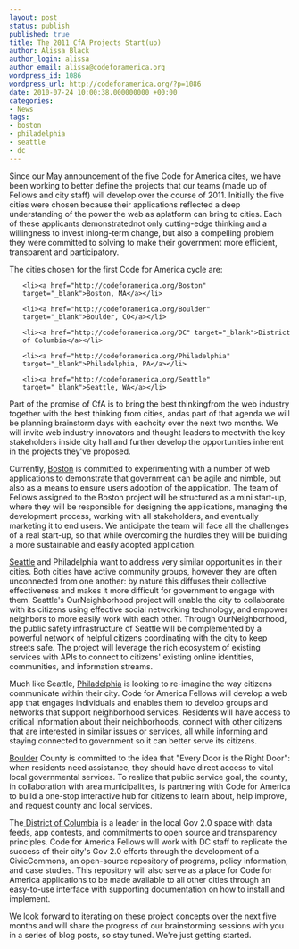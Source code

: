 ```yaml
---
layout: post
status: publish
published: true
title: The 2011 CfA Projects Start(up)
author: Alissa Black
author_login: alissa
author_email: alissa@codeforamerica.org
wordpress_id: 1086
wordpress_url: http://codeforamerica.org/?p=1086
date: 2010-07-24 10:00:38.000000000 +00:00
categories:
- News
tags:
- boston
- philadelphia
- seattle
- dc
---
```

Since our May announcement of the five Code for America cites, we have been working to better define the projects that our teams (made up of Fellows and city staff) will develop over the course of 2011. Initially the five cities were chosen because their applications reflected a deep understanding of the power the web as aplatform can bring to cities. Each of these applicants demonstratednot only cutting-edge thinking and a willingness to invest inlong-term change, but also a compelling problem they were committed to solving to make their government more efficient, transparent and participatory.



The cities chosen for the first Code for America cycle are:

<ul>

	<li><a href="http://codeforamerica.org/Boston" target="_blank">Boston, MA</a></li>

	<li><a href="http://codeforamerica.org/Boulder" target="_blank">Boulder, CO</a></li>

	<li><a href="http://codeforamerica.org/DC" target="_blank">District of Columbia</a></li>

	<li><a href="http://codeforamerica.org/Philadelphia" target="_blank">Philadelphia, PA</a></li>

	<li><a href="http://codeforamerica.org/Seattle" target="_blank">Seattle, WA</a></li>

</ul>

Part of the promise of CfA is to bring the best thinkingfrom the web industry together with the best thinking from cities, andas part of that agenda we will be planning brainstorm days with eachcity over the next two months. We will invite web industry innovators and thought leaders to meetwith the key stakeholders inside city hall and further develop the opportunities inherent in the projects they've proposed.

<!-- more -->

Currently, <a title="Boston City Page" href="http://codeforamerica.org/Boston" target="_blank">Boston</a> is committed to experimenting with a number of web applications to demonstrate that government can be agile and nimble, but also as a means to ensure users adoption of the application. The team of Fellows assigned to the Boston project will be structured as a mini start-up, where they will be responsible for designing the applications, managing the development process, working with all stakeholders, and eventually marketing it to end users. We anticipate the team will face all the challenges of a real start-up, so that while overcoming the hurdles they will be building a more sustainable and easily adopted application.



<a title="Seattle City Page" href="http://codeforamerica.org/Seattle" target="_blank">Seattle</a> and Philadelphia want to address very similar opportunities in their cities. Both cities have active community groups, however they are often unconnected from one another: by nature this diffuses their collective effectiveness and makes it more difficult for government to engage with them. Seattle's OurNeighborhood project will enable the city to collaborate with its citizens using effective social networking technology, and empower neighbors to more easily work with each other. Through OurNeighborhood, the public safety infrastructure of Seattle will be complemented by a powerful network of helpful citizens coordinating with the city to keep streets safe. The project will leverage the rich ecosystem of existing services with APIs to connect to citizens' existing online identities, communities, and information streams.



Much like Seattle, <a title="Philadelphia City Page" href="http://codeforamerica.org/Philadelphia" target="_blank">Philadelphia</a> is looking to re-imagine the way citizens communicate within their city. Code for America Fellows will develop a web app that engages individuals and enables them to develop groups and networks that support neighborhood services. Residents will have access to critical information about their neighborhoods, connect with other citizens that are interested in similar issues or services, all while informing and staying connected to government so it can better serve its citizens.



<a title="Boulder City Page" href="http://codeforamerica.org/Boulder" target="_blank">Boulder</a> County is committed to the idea that "Every Door is the Right Door": when residents need assistance, they should have direct access to vital local governmental services. To realize that public service goal, the county, in collaboration with area municipalities, is partnering with Code for America to build a one-stop interactive hub for citizens to learn about, help improve, and request county and local services.



The<a title="DC City Page" href="http://codeforamerica.org/DC" target="_blank"> District of Columbia</a> is a leader in the local Gov 2.0 space with data feeds, app contests, and commitments to open source and transparency principles. Code for America Fellows will work with DC staff to replicate the success of their city's Gov 2.0 efforts through the development of a CivicCommons, an open-source repository of programs, policy information, and case studies. This repository will also serve as a place for Code for America applications to be made available to all other cities through an easy-to-use interface with supporting documentation on how to install and implement.



We look forward to iterating on these project concepts over the next five months and will share the progress of our brainstorming sessions with you in a series of blog posts, so stay tuned. We're just getting started.

